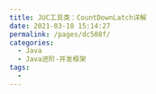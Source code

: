 ```yaml
---
title: JUC工具类：CountDownLatch详解
date: 2021-03-18 15:14:27
permalink: /pages/dc508f/
categories:
  - Java
  - Java进阶-并发框架
tags:
  - 
---
```

